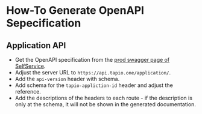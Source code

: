
# How-To Generate OpenAPI Sepecification


## Application API

- Get the OpenAPI specification from the [prod swagger page of SelfService](https://apissappssprodwe01.azurewebsites.net/swagger/v1/swagger.json).
- Adjust the server URL to `https://api.tapio.one/application/`.
- Add the `api-version` header with schema.
- Add schema for the `tapio-appliction-id` header and adjust the reference.
- Add the descriptions of the headers to each route - if the description is only at the schema, it will not be shown in the generated documentation.
